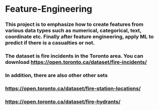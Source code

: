 # Feature-Engineering
### This project is to emphasize how to create features from various data types such as numerical, categorical, text, coordinate etc. Finally after feature engineering, apply ML to predict if there is a casualties or not.
### The dataset is fire incidents in the Toronto area. You can download https://open.toronto.ca/dataset/fire-incidents/
### In addition, there are also other other sets
### https://open.toronto.ca/dataset/fire-station-locations/
### https://open.toronto.ca/dataset/fire-hydrants/
